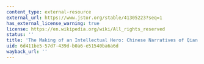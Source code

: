 ```yaml
---
content_type: external-resource
external_url: https://www.jstor.org/stable/41305223?seq=1
has_external_license_warning: true
license: https://en.wikipedia.org/wiki/All_rights_reserved
status: ''
title: 'The Making of an Intellectual Hero: Chinese Narratives of Qian Xuesen'
uid: 6d411be5-57d7-439d-b0a6-e51540ba6a6d
wayback_url: ''
---
```

